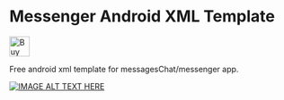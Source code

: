 # Messenger Android XML Template

<a href='https://ko-fi.com/A811KFP' target='_blank'><img height='36' style='border:0px;height:36px;' src='https://az743702.vo.msecnd.net/cdn/kofi3.png?v=0' border='0' alt='Buy Me a Coffee at ko-fi.com' /></a>

Free android xml template for messagesChat/messenger app.

[![IMAGE ALT TEXT HERE](http://img.youtube.com/vi/enwo6Igrr8Q/0.jpg)](http://www.youtube.com/watch?v=enwo6Igrr8Q)
